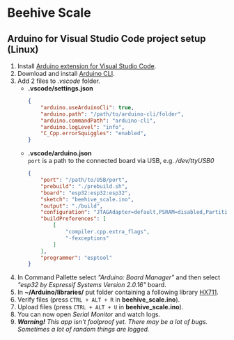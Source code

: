 <!-- markdownlint-disable MD031 MD033 -->

# Beehive Scale

## Arduino for Visual Studio Code project setup (Linux)

1. Install [Arduino extension for Visual Studio Code](https://marketplace.visualstudio.com/items?itemName=vsciot-vscode.vscode-arduino).
2. Download and install [Arduino CLI](https://arduino.github.io/arduino-cli/0.35/installation/).
3. Add 2 files to _.vscode_ folder.<br>
    - **.vscode/settings.json**
      ```json
      {
          "arduino.useArduinoCli": true,
          "arduino.path": "/path/to/arduino-cli/folder",
          "arduino.commandPath": "arduino-cli",
          "arduino.logLevel": "info",
          "C_Cpp.errorSquiggles": "enabled",
      }
      ```
    - **.vscode/arduino.json**<br>
      `port` is a path to the connected board via USB, e.g. _/dev/ttyUSB0_
      ```json
      {
          "port": "/path/to/USB/port",
          "prebuild": "./prebuild.sh",
          "board": "esp32:esp32:esp32",
          "sketch": "beehive_scale.ino",
          "output": "./build",
          "configuration": "JTAGAdapter=default,PSRAM=disabled,PartitionScheme=default,CPUFreq=240,FlashMode=qio,FlashFreq=80,FlashSize=4M,UploadSpeed=921600,LoopCore=1,EventsCore=1,DebugLevel=info,EraseFlash=none",
          "buildPreferences": [
              [
                  "compiler.cpp.extra_flags",
                  "-fexceptions"
              ]
          ],
          "programmer": "esptool"
      }
      ```
4. In Command Pallette select _"Arduino: Board Manager"_ and then select _"esp32 by Espressif Systems Version 2.0.16"_ board.
5. In **~/Arduino/libraries/** put folder containing a following library [HX711](https://github.com/bogde/HX711/releases/tag/0.7.5).
6. Verify files (press `CTRL + ALT + R` in **beehive_scale.ino**).
7. Upload files (press `CTRL + ALT + U` in **beehive_scale.ino**).
8. You can now open _Serial Monitor_ and watch logs.
9. _**Warning!** This app isn't foolproof yet. There may be a lot of bugs. Sometimes a lot of random things are logged._
